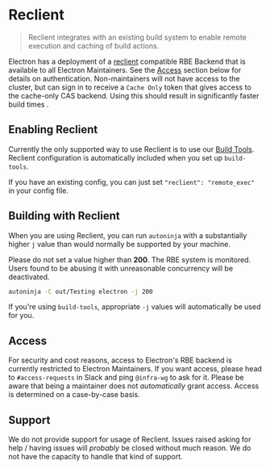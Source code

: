 # Reclient

> Reclient integrates with an existing build system to enable remote execution and caching of build actions.

Electron has a deployment of a [reclient](https://github.com/bazelbuild/reclient)
compatible RBE Backend that is available to all Electron Maintainers.
See the [Access](#access) section below for details on authentication. Non-maintainers
will not have access to the cluster, but can sign in to receive a `Cache Only` token
that gives access to the cache-only CAS backend. Using this should result in
significantly faster build times .

## Enabling Reclient

Currently the only supported way to use Reclient is to use our [Build Tools](https://github.com/electron/build-tools).
Reclient configuration is automatically included when you set up `build-tools`.

If you have an existing config, you can just set `"reclient": "remote_exec"`
in your config file.

## Building with Reclient

When you are using Reclient, you can run `autoninja` with a substantially higher `j`
value than would normally be supported by your machine.

Please do not set a value higher than **200**. The RBE system is monitored.
Users found to be abusing it with unreasonable concurrency will be deactivated.

```bash
autoninja -C out/Testing electron -j 200
```

If you're using `build-tools`, appropriate `-j` values will automatically be used for you.

## Access

For security and cost reasons, access to Electron's RBE backend is currently restricted
to Electron Maintainers.  If you want access, please head to `#access-requests` in
Slack and ping `@infra-wg` to ask for it.  Please be aware that being a
maintainer does not _automatically_ grant access. Access is determined on a
case-by-case basis.

## Support

We do not provide support for usage of Reclient. Issues raised asking for help / having
issues will _probably_ be closed without much reason. We do not have the capacity to handle
that kind of support.
